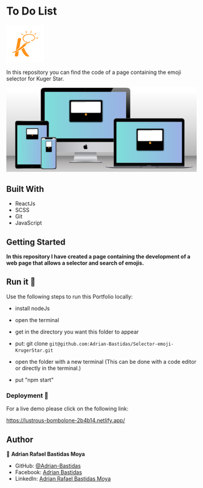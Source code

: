 # To Do List
<img src='public\Images\kruger.png' width='100'>

In this repository you can find the code of a page containing the emoji selector for Kuger Star.

<img src='public\Images\emojis-mockup.png'>

## Built With

- ReactJs 
- SCSS
- Git
- JavaScript

## Getting Started

**In this repository I have created a page containing the development of a web page that allows a selector and search of emojis.**

## Run it 🔨

Use the following steps to run this Portfolio locally:
- install nodeJs

- open the terminal

- get in the directory you want this folder to appear

- put: git clone `git@github.com:Adrian-Bastidas/Selector-emoji-KrugerStar.git`

- open the folder with a new terminal (This can be done with a code editor or directly in the terminal.)
- put "npm start"

### Deployment 👀

For a live demo please click on the following link:

https://lustrous-bombolone-2b4b14.netlify.app/

## Author

👤 **Adrian Rafael Bastidas Moya**

- GitHub: [@Adrian-Bastidas](https://github.com/Adrian-Bastidas)
- Facebook: [Adrian Bastidas](https://www.facebook.com/rafdrian/)
- LinkedIn: [Adrian Rafael Bastidas Moya](https://www.linkedin.com/in/adrian-rafael-bastidas-moya-5b940419b/)

